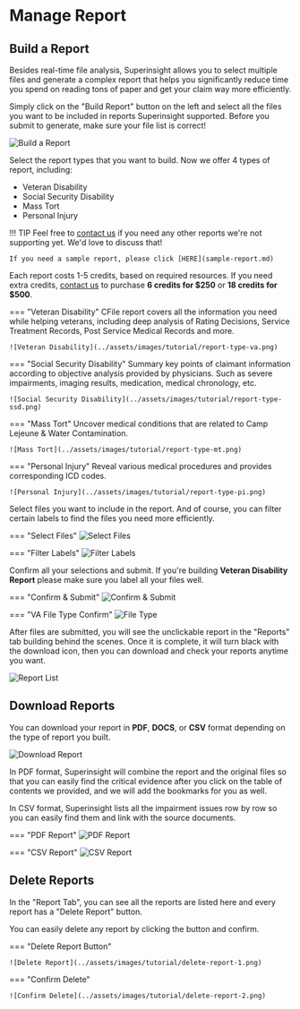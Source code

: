 # Manage Report

## Build a Report

Besides real-time file analysis, Superinsight allows you to select multiple files and generate a complex report that helps you significantly reduce time you spend on reading tons of paper and get your claim way more efficiently.

Simply click on the "Build Report" button on the left and select all the files you want to be included in reports Superinsight supported. Before you submit to generate, make sure your file list is correct!

![Build a Report](../assets/images/tutorial/build-report.png)

Select the report types that you want to build. Now we offer 4 types of report, including:

* Veteran Disability
* Social Security Disability
* Mass Tort
* Personal Injury

!!! TIP
    Feel free to [contact us](mailto:help@superinsight.ai) if you need any other reports we're not supporting yet. We'd love to discuss that!
    
    If you need a sample report, please click [HERE](sample-report.md)

Each report costs 1-5 credits, based on required resources. If you need extra credits, [contact us](mailto:help@superinsight.ai) to purchase **6 credits for $250** or **18 credits for $500**.

=== "Veteran Disability"
    CFile report covers all the information you need while helping veterans, including deep analysis of Rating Decisions, Service Treatment Records, Post Service Medical Records and more.

    ![Veteran Disability](../assets/images/tutorial/report-type-va.png)

=== "Social Security Disability"
    Summary key points of claimant information according to objective analysis provided by physicians. Such as severe impairments, imaging results, medication, medical chronology, etc.

    ![Social Security Disability](../assets/images/tutorial/report-type-ssd.png)

=== "Mass Tort"
    Uncover medical conditions that are related to Camp Lejeune & Water Contamination.

    ![Mass Tort](../assets/images/tutorial/report-type-mt.png)

=== "Personal Injury"
    Reveal various medical procedures and provides corresponding ICD codes.
    
    ![Personal Injury](../assets/images/tutorial/report-type-pi.png)


Select files you want to include in the report. And of course, you can filter certain labels to find the files you need more efficiently.

=== "Select Files"
    ![Select Files](../assets/images/tutorial/select-file.png)

=== "Filter Labels"
    ![Filter Labels](../assets/images/tutorial/report-filter-file.png)

Confirm all your selections and submit. If you're building **Veteran Disability Report** please make sure you label all your files well.

=== "Confirm & Submit"
    ![Confirm & Submit](../assets/images/tutorial/submit-file.png)

=== "VA File Type Confirm"
    ![File Type](../assets/images/tutorial/submit-file-va.png)

After files are submitted, you will see the unclickable report in the "Reports" tab building behind the scenes. Once it is complete, it will turn black with the download icon, then you can download and check your reports anytime you want.

![Report List](../assets/images/tutorial/report-list.png)

## Download Reports

You can download your report in **PDF**, **DOCS**, or **CSV** format depending on the type of report you built.

![Download Report](../assets/images/tutorial/report-download.png)

In PDF format, Superinsight will combine the report and the original files so that you can easily find the critical evidence after you click on the table of contents we provided, and we will add the bookmarks for you as well.

In CSV format, Superinsight lists all the impairment issues row by row so you can easily find them and link with the source documents.

=== "PDF Report"
    ![PDF Report](../assets/images/tutorial/report-pdf.png)

=== "CSV Report"
    ![CSV Report](../assets/images/tutorial/report-csv.png)

## Delete Reports

In the "Report Tab", you can see all the reports are listed here and every report has a "Delete Report" button.

You can easily delete any report by clicking the button and confirm.

=== "Delete Report Button"

    ![Delete Report](../assets/images/tutorial/delete-report-1.png)

=== "Confirm Delete"

    ![Confirm Delete](../assets/images/tutorial/delete-report-2.png)